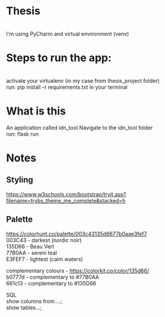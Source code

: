 # Thesis 
<br> I'm using PyCharm and virtual environment (venv)
# Steps to run the app:
<br> activate your virtualenv (in my case from thesis_project folder)
<br> run: pip install -r requirements.txt in your terminal


# What is this
An application called idn_tool
Navigate to the idn_tool folder
<br> run: flask run

# Notes

## Styling
https://www.w3schools.com/bootstrap/tryit.asp?filename=trybs_theme_me_complete&stacked=h
## Palette
https://colorhunt.co/palette/003c43135d6677b0aae3fef7 <br>
003C43 - darkest (nordic noir) <br>
135D66 - Beau Vert <br>
77B0AA - sereni teal <br>
E3FEF7 - lightest (calm waters) <br>

complementary colours - https://colorkit.co/color/135d66/ <br>
b0777d - complementary to  #77B0AA <br>
661c13 - complementary to #135D66 <br>

SQL <br>
show columns from....; <br>
show tables...;
